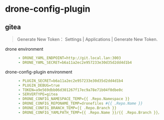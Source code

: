 # drone-config-plugin
## gitea

> Generate New Token： Settings | Applications | Generate New Token. 

drone environment

```yaml
      - DRONE_YAML_ENDPOINT=http://git.local.lan:3003
      - DRONE_YAML_SECRET=b6a11a2ec2e957233e30d35d2dd4d1b4
```

drone-config-plugin environment

```yaml
      - PLUGIN_SECRET=b6a11a2ec2e957233e30d35d2dd4d1b4
      - PLUGIN_DEBUG=true
      - TOKEN=a9e569dbb06d301267f17ec9a78e71b04f0dbe0c
      - SERVERTYPE=gitea
      - DRONE_CONFIG_NAMESPACE_TEMP={{ .Repo.Namespace }}
      - DRONE_CONFIG_REPONAME_TEMP=dronefiles #{{ .Repo.Name }}
      - DRONE_CONFIG_BRANCH_TEMP={{ .Repo.Branch }}
      - DRONE_CONFIG_YAMLPATH_TEMP={{ .Repo.Name }}/{{ .Repo.Branch }}/.drone.yml
```

